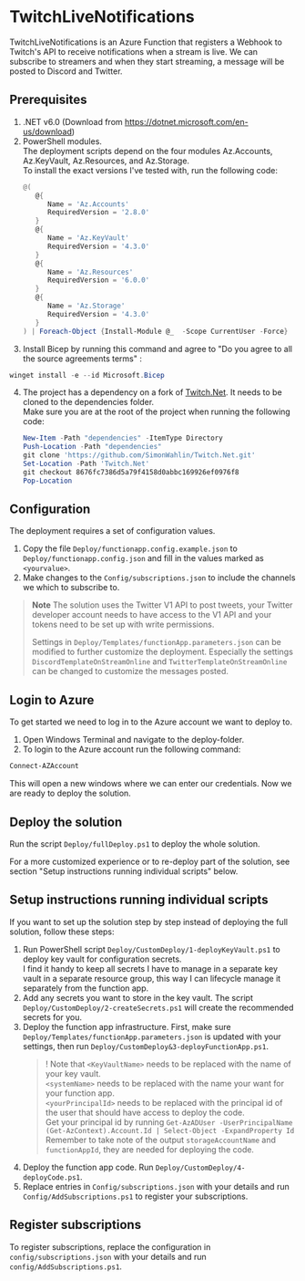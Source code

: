 # TwitchLiveNotifications

TwitchLiveNotifications is an Azure Function that registers a Webhook to Twitch's API to receive notifications when a stream is live. We can subscribe to streamers and when they start streaming, a message will be posted to Discord and Twitter.

## Prerequisites

1. .NET v6.0 (Download from https://dotnet.microsoft.com/en-us/download)
2. PowerShell modules.  
   The deployment scripts depend on the four modules 
Az.Accounts, Az.KeyVault, Az.Resources, and Az.Storage.  
To install the exact versions I've tested with, run the following code:
      ```powershell
      @(
         @{
            Name = 'Az.Accounts'
            RequiredVersion = '2.8.0'
         }
         @{
            Name = 'Az.KeyVault'
            RequiredVersion = '4.3.0'
         }
         @{
            Name = 'Az.Resources'
            RequiredVersion = '6.0.0'
         }
         @{
            Name = 'Az.Storage'
            RequiredVersion = '4.3.0'
         }
      ) | Foreach-Object {Install-Module @_  -Scope CurrentUser -Force}
      ```
3. Install Bicep by running this command and agree to "Do you agree to all the source agreements terms" :

```powershell
winget install -e --id Microsoft.Bicep
```

4. The project has a dependency on a fork of [Twitch.Net](https://github.com/iXyles/Twitch.Net). It needs to be cloned to the dependencies folder.  
   Make sure you are at the root of the project when running the following code:
   ```powershell
   New-Item -Path "dependencies" -ItemType Directory
   Push-Location -Path "dependencies"
   git clone 'https://github.com/SimonWahlin/Twitch.Net.git'
   Set-Location -Path 'Twitch.Net'
   git checkout 8676fc7386d5a79f4158d0abbc169926ef0976f8
   Pop-Location
   ```
## Configuration

The deployment requires a set of configuration values. 
1. Copy the file `Deploy/functionapp.config.example.json` to `Deploy/functionapp.config.json` and fill in the values marked as `<yourvalue>`.  
2. Make changes to the `Config/subscriptions.json` to include the channels we which to subscribe to.
 
> **Note** The solution uses the Twitter V1 API to post tweets, your Twitter developer account needs to have access to the V1 API and your tokens need to be set up with write permissions.
>
>Settings in `Deploy/Templates/functionApp.parameters.json` can be modified to further customize the deployment. Especially the settings `DiscordTemplateOnStreamOnline` and `TwitterTemplateOnStreamOnline` can be changed to customize the messages posted.  

## Login to Azure

To get started we need to log in to the Azure account we want to deploy to.
1. Open Windows Terminal and navigate to the deploy-folder.
2. To login to the Azure account run the following command:
```powershell
Connect-AZAccount
```
This will open a new windows where we can enter our credentials.
Now we are ready to deploy the solution.

## Deploy the solution

Run the script `Deploy/fullDeploy.ps1` to deploy the whole solution.  

For a more customized experience or to re-deploy part of the solution, see section "Setup instructions running individual scripts" below.

## Setup instructions running individual scripts

If you want to set up the solution step by step instead of deploying the full solution, follow these steps:

1. Run PowerShell script `Deploy/CustomDeploy/1-deployKeyVault.ps1` to deploy key vault for configuration secrets.  
   I find it handy to keep all secrets I have to manage in a separate key vault in a separate resource group, this way I can lifecycle manage it separately from the function app.
2. Add any secrets you want to store in the key vault. The script `Deploy/CustomDeploy/2-createSecrets.ps1` will create the recommended secrets for you.
3. Deploy the function app infrastructure. First, make sure `Deploy/Templates/functionApp.parameters.json` is updated with your settings, then run `Deploy/CustomDeploy&3-deployFunctionApp.ps1`.  
   > ! Note that `<KeyVaultName>` needs to be replaced with the name of your key vault.  
   >   `<systemName>` needs to be replaced with the name your want for your function app.  
   >   `<yourPrincipalId>` needs to be replaced with the principal id of the user that should have access to deploy the code.  
   >   Get your principal id by running `Get-AzADUser -UserPrincipalName (Get-AzContext).Account.Id | Select-Object -ExpandProperty Id`  
   Remember to take note of the output `storageAccountName` and `functionAppId`, they are needed for deploying the code.
4. Deploy the function app code. Run `Deploy/CustomDeploy/4-deployCode.ps1`.
5. Replace entries in `Config/subscriptions.json` with your details and run `Config/AddSubscriptions.ps1` to register your subscriptions.

## Register subscriptions

To register subscriptions, replace the configuration in `config/subscriptions.json` with your details and run `config/AddSubscriptions.ps1`.
